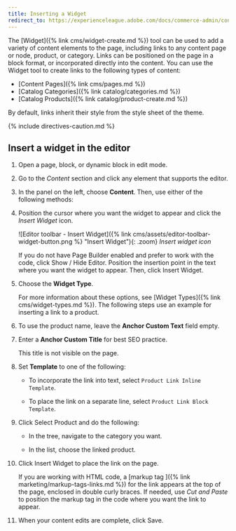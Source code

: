 ```yaml
---
title: Inserting a Widget
redirect_to: https://experienceleague.adobe.com/docs/commerce-admin/content-design/wysiwyg/editor-widget.html
---
```


The [Widget]({% link cms/widget-create.md %}) tool can be used to add a variety of content elements to the page, including links to any content page or node, product, or category. Links can be positioned on the page in a block format, or incorporated directly into the content. You can use the Widget tool to create links to the following types of content:

- [Content Pages]({% link cms/pages.md %})
- [Catalog Categories]({% link catalog/categories.md %})
- [Catalog Products]({% link catalog/product-create.md %})

By default, links inherit their style from the style sheet of the theme.

{% include directives-caution.md %}

## Insert a widget in the editor

1. Open a page, block, or dynamic block in edit mode.

1. Go to the _Content_ section and click any element that supports the editor.

1. In the panel on the left, choose **Content**. Then, use either of the following methods:

1. Position the cursor where you want the widget to appear and click the _Insert Widget_ icon.

   ![Editor toolbar - Insert Widget]({% link cms/assets/editor-toolbar-widget-button.png %} "Insert Widget"){: .zoom}
   _Insert widget icon_

   If you do not have Page Builder enabled and prefer to work with the code, click <span class="btn">Show / Hide Editor</span>. Position the insertion point in the text where you want the widget to appear. Then, click <span class="btn">Insert Widget</span>.

1. Choose the **Widget Type**.

   For more information about these options, see [Widget Types]({% link cms/widget-types.md %}). The following steps use an example for inserting a link to a product.

1. To use the product name, leave the **Anchor Custom Text** field empty.

1. Enter a **Anchor Custom Title** for best SEO practice.

   This title is not visible on the page.

1. Set **Template** to one of the following:

   - To incorporate the link into text, select `Product Link Inline Template`.

   - To place the link on a separate line, select `Product Link Block Template`.

1. Click <span class="btn">Select Product</span> and do the following:

   - In the tree, navigate to the category you want.

   - In the list, choose the linked product.

1. Click <span class="btn">Insert Widget</span> to place the link on the page.

   If you are working with HTML code, a [markup tag ]({% link marketing/markup-tags-links.md %}) for the link appears at the top of the page, enclosed in double curly braces. If needed, use _Cut and Paste_ to position the markup tag in the code where you want the link to appear.

1. When your content edits are complete, click <span class="btn">Save</span>.
